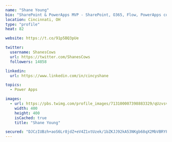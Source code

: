 ```yaml
---
name: "Shane Young"
bio: "SharePoint & PowerApps MVP - SharePoint, O365, Flow, PowerApps consulting? @PowerApps911 | Pure Snark? You found it."
location: Cincinnati, OH
type: "profile"
heat: 82

website: https://t.co/91p5BQ3pUe

twitter:
  username: ShanesCows
  url: https://twitter.com/ShanesCows
  followers: 14858

linkedin:
  url: https://www.linkedin.com/in/cincyshane

topics:
  - Power Apps

images:
  - url: https://pbs.twimg.com/profile_images/713100007398883329/qUzvsvQ3_400x400.jpg
    width: 400
    height: 400
    isCached: true
    title: "Shane Young"

secured: "DJCzIUBzh+aoS6Lr8jdZ+eV4Z1xtUzek/1bZKJJ92kA53NKgb68qX2MbVBRYFlBbDYzliKG2dLV+gEE/IF3hVZgqnZhe89SKy/GTtGsbVQ+3kGwVCgldaIyGKBZAl4Udd03IFOTwPblrvNyFzEicSF1R/4AlFpUCZenGkqx/Ekdjov40DWxZKE1fAN4FyiM3IB/6WSBnl31Ahjxv8sZXAGmyvIVq2q1D0ooa/e8VS5/+/lScoPTQGyKZKJdC+x8rno4Aaz5d9Xnh+wf6xW5c7RwJV6ZAJLEdexpQWCy5tNxRP8fwrcl+hGSoR0RbSNybDPLqpIYRhNizxsqyPa0khQFNdSaQLwLsg3YM4D/X4Q3K36oeYCbsAETcxGVKWtOHsKY5iD4cW2PzN+PB7OSCHiH8UOKDQRfy/DK7Yy947nM=;DUxOtwLbh3qyL5urkvVhLw=="
---
```


